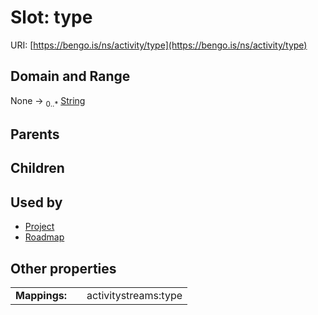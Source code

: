 
# Slot: type




URI: [https://bengo.is/ns/activity/type](https://bengo.is/ns/activity/type)


## Domain and Range

None &#8594;  <sub>0..\*</sub> [String](types/String.md)

## Parents


## Children


## Used by

 * [Project](Project.md)
 * [Roadmap](Roadmap.md)

## Other properties

|  |  |  |
| --- | --- | --- |
| **Mappings:** | | activitystreams:type |

